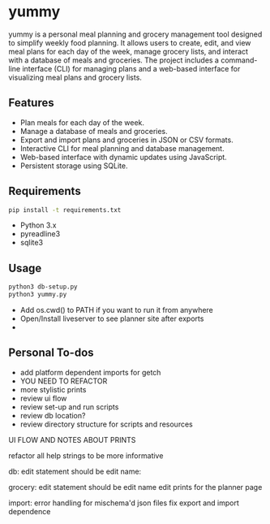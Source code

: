 # yummy

yummy is a personal meal planning and grocery management tool designed to simplify weekly food planning. It allows users to create, edit, and view meal plans for each day of the week, manage grocery lists, and interact with a database of meals and groceries. The project includes a command-line interface (CLI) for managing plans and a web-based interface for visualizing meal plans and grocery lists.

## Features

- Plan meals for each day of the week.
- Manage a database of meals and groceries.
- Export and import plans and groceries in JSON or CSV formats.
- Interactive CLI for meal planning and database management.
- Web-based interface with dynamic updates using JavaScript.
- Persistent storage using SQLite.

## Requirements

```bash
pip install -t requirements.txt
```

- Python 3.x
- pyreadline3
- sqlite3

## Usage

```bash
python3 db-setup.py
python3 yummy.py
```

- Add os.cwd() to PATH if you want to run it from anywhere
- Open/Install liveserver to see planner site after exports
- 

## Personal To-dos

- add platform dependent imports for getch
- YOU NEED TO REFACTOR
- more stylistic prints
- review ui flow
- review set-up and run scripts
- review db location?
- review directory structure for scripts and resources

UI FLOW AND NOTES ABOUT PRINTS

refactor all help strings to be more informative

db:
edit statement should be edit name:

grocery:
edit statement should be edit name
edit prints for the planner page

import:
error handling for mischema'd json files
fix export and import dependence